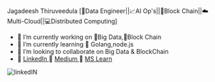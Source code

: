 Jagadeesh Thiruveedula
[📁Data Engineer||📈AI Op's||📗Block Chain||☁️Multi-Cloud||💻Distributed Computing]

- 🔭 I’m currently working on 📁Big Data,📗Block Chain
- 🌱 I’m currently learning 🎯 Golang,node.js
- 👯 I’m looking to collaborate on Big Data & BlockChain
- 🏣 <a href="https://www.linkedin.com/in/jagadeesh-thiruveedula/">LinkedIn </a>
 👔 <a href="https://medium.com/@tjagadeesh77">Medium </a>
 📛 <a href="https://docs.microsoft.com/en-us/users/jagadeeshthiruveedula77/">MS Learn </a>

![linkedIN](https://user-images.githubusercontent.com/34623941/95614639-73d17600-0a84-11eb-8c44-bc67ec7f4e67.jpg)
